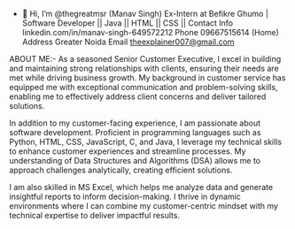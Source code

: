 - 👋 Hi, I’m @thegreatmsr (Manav Singh)
Ex-Intern at Befikre Ghumo | Software Developer || Java || HTML || CSS ||
Contact Info
linkedin.com/in/manav-singh-649572212
Phone
09667515614 (Home)
Address
Greater Noida
Email
theexplainer007@gmail.com

ABOUT ME:- As a seasoned Senior Customer Executive, I excel in building and maintaining strong relationships with clients, ensuring their needs are met while driving business growth. My background in customer service has equipped me with exceptional communication and problem-solving skills, enabling me to effectively address client concerns and deliver tailored solutions.

In addition to my customer-facing experience, I am passionate about software development. Proficient in programming languages such as Python, HTML, CSS, JavaScript, C, and Java, I leverage my technical skills to enhance customer experiences and streamline processes. My understanding of Data Structures and Algorithms (DSA) allows me to approach challenges analytically, creating efficient solutions.

I am also skilled in MS Excel, which helps me analyze data and generate insightful reports to inform decision-making. I thrive in dynamic environments where I can combine my customer-centric mindset with my technical expertise to deliver impactful results.


<!---
thegreatmsr/thegreatmsr is a ✨ special ✨ repository because its `README.md` (this file) appears on your GitHub profile.
You can click the Preview link to take a look at your changes.
--->
